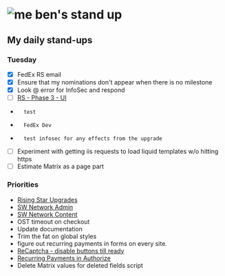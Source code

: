 # ![me](https://avatars2.githubusercontent.com/u/5232044?s=50&v=4) ben's stand up

## My daily stand-ups

### Tuesday

- [X] FedEx RS email
- [X] Ensure that my nominations don't appear when there is no milestone
- [X] Look @ error for InfoSec and respond
- [ ] [RS - Phase 3 - UI](https://app.clickup.com/8537154/v/l/li/63072322?pr=12760709) 
-       test
-       FedEx Dev
-       test infosec for any effects from the upgrade
- [ ] Experiment with getting iis requests to load liquid templates w/o hitting https
- [ ] Estimate Matrix as a page part

### Priorities 
    
- [Rising Star Upgrades](https://app.clickup.com/8537154/v/l/f/27554943?pr=12707202)
- [SW Network Admin](https://app.clickup.com/8537154/v/l/li/54890360?pr=12760709)
- [SW Network Content](https://app.clickup.com/8537154/v/l/li/54892353?pr=12760709)
- OST timeout on checkout
- Update documentation
- Trim the fat on global styles
- figure out recurring payments in forms on every site.
- [ReCaptcha - disable buttons till ready](https://projects.madebyspeak.com/#/tasks/17598281)
- [Recurring Payments in Authorize](https://projects.madebyspeak.com/#/tasks/16411534)
- Delete Matrix values for deleted fields script
